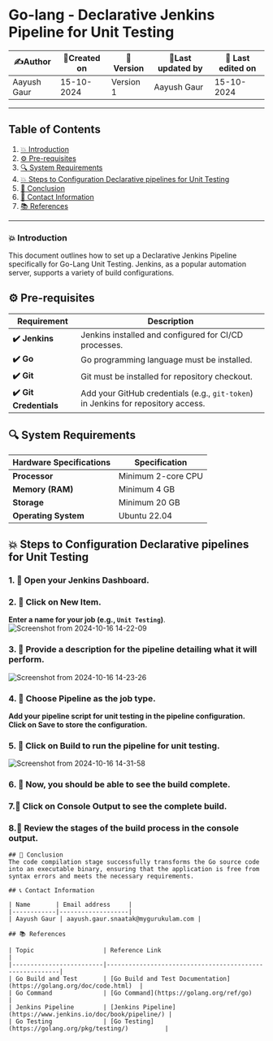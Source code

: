 # Go-lang - Declarative Jenkins Pipeline for Unit Testing 


| ✍️Author      | 📅Created on  |📌 Version    | 📝Last updated by |📅 Last edited on |
|-------------|-------------|------------|-----------------|----------------|
| Aayush Gaur| 15-10-2024  | Version 1  | Aayush Gaur    | 15-10-2024   |

---
## Table of Contents
1. [💥 Introduction](#-introduction)
2. [⚙ Pre-requisites](#-pre-requisites)
3. [🔍 System Requirements](#-system-requirements)
4. [💥 Steps to Configuration Declarative pipelines for Unit Testing](#-steps-to-configuration-declarative-pipelines-for-unit-testing)
5. [📛 Conclusion](#-conclusion)
6. [📧 Contact Information](#-contact-information)
7. [📚 References](#-references)

---
### 💥 Introduction
This document outlines how to set up a Declarative Jenkins Pipeline specifically for Go-Lang Unit Testing. Jenkins, as a popular automation server, supports a variety of build configurations.


## ⚙ Pre-requisites
| Requirement          | Description                                                                 |
|----------------------|-----------------------------------------------------------------------------|
| **✔️ Jenkins**          | Jenkins installed and configured for CI/CD processes.                       |
| **✔️ Go**               | Go programming language must be installed.          |
| **✔️ Git**              | Git must be installed for repository checkout.        |
| **✔️ Git Credentials**  | Add your GitHub credentials (e.g., `git-token`) in Jenkins for repository access. |

## 🔍 System Requirements
| Hardware Specifications | Specification                                                     |
|----------------------|-------------------------------------------------------------------|
| **Processor**        | Minimum 2-core CPU                          |
| **Memory (RAM)**     | Minimum 4 GB                                   |
| **Storage**          | Minimum 20 GB|
| **Operating System** | Ubuntu 22.04       |

## 💥 Steps to Configuration Declarative pipelines for Unit Testing

### 1. 🚀 Open your Jenkins Dashboard.

### 2. 🚀 Click on **New Item**. 
 **Enter a name for your job (e.g., `Unit Testing`)**.
![Screenshot from 2024-10-16 14-22-09](https://github.com/user-attachments/assets/31d94ee8-a5cf-4cd2-99e8-d0a994ea7264)

### 3. 🚀 Provide a description for the pipeline detailing what it will perform.
![Screenshot from 2024-10-16 14-23-26](https://github.com/user-attachments/assets/812973d8-a4e6-43b8-b3c6-9430f74c9cf5)

### 4. 🚀 Choose **Pipeline** as the job type. 
**Add your pipeline script for unit testing in the pipeline configuration.** 
**Click on **Save** to store the configuration.**

### 5. 🚀 Click on Build to run the pipeline for unit testing.
![Screenshot from 2024-10-16 14-31-58](https://github.com/user-attachments/assets/9f752c6b-e02d-490d-a4d8-614108fc149e)


### 6. 🚀 Now, you should be able to see the build complete.

### 7.🚀 Click on Console Output to see the complete build.


### 8.🚀 Review the stages of the build process in the console output.


```
## 🏁 Conclusion
The code compilation stage successfully transforms the Go source code into an executable binary, ensuring that the application is free from syntax errors and meets the necessary requirements.

## 📞 Contact Information

| Name       | Email address     |
|------------|-------------------|
| Aayush Gaur | aayush.gaur.snaatak@mygurukulam.com |

## 📚 References

| Topic                   | Reference Link                                           |
|-------------------------|---------------------------------------------------------|
| Go Build and Test       | [Go Build and Test Documentation](https://golang.org/doc/code.html)  |
| Go Command              | [Go Command](https://golang.org/ref/go)                |
| Jenkins Pipeline        | [Jenkins Pipeline](https://www.jenkins.io/doc/book/pipeline/) |
| Go Testing              | [Go Testing](https://golang.org/pkg/testing/)          |

